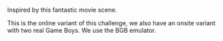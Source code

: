 Inspired by this fantastic movie scene.

This is the online variant of this challenge, we also have an onsite variant with two real Game Boys. We use the BGB emulator.
